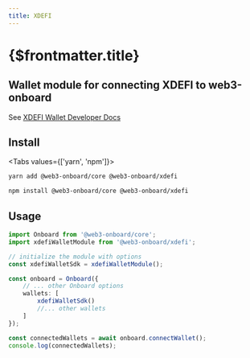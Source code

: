 ```yaml
---
title: XDEFI
---
```


# {$frontmatter.title}

## Wallet module for connecting XDEFI to web3-onboard

See [XDEFI Wallet Developer Docs](https://sdk.xdefi.io/)

## Install

<Tabs values={['yarn', 'npm']}>
<TabPanel value="yarn">

```sh copy
yarn add @web3-onboard/core @web3-onboard/xdefi
```

  </TabPanel>
  <TabPanel value="npm">

```sh copy
npm install @web3-onboard/core @web3-onboard/xdefi
```

  </TabPanel>
</Tabs>

## Usage

```typescript
import Onboard from '@web3-onboard/core';
import xdefiWalletModule from '@web3-onboard/xdefi';

// initialize the module with options
const xdefiWalletSdk = xdefiWalletModule();

const onboard = Onboard({
	// ... other Onboard options
	wallets: [
		xdefiWalletSdk()
		//... other wallets
	]
});

const connectedWallets = await onboard.connectWallet();
console.log(connectedWallets);
```
